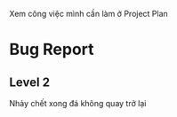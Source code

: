 Xem công việc mình cần làm ở Project Plan

# Bug Report
## Level 2
Nhảy chết xong đá không quay trở lại